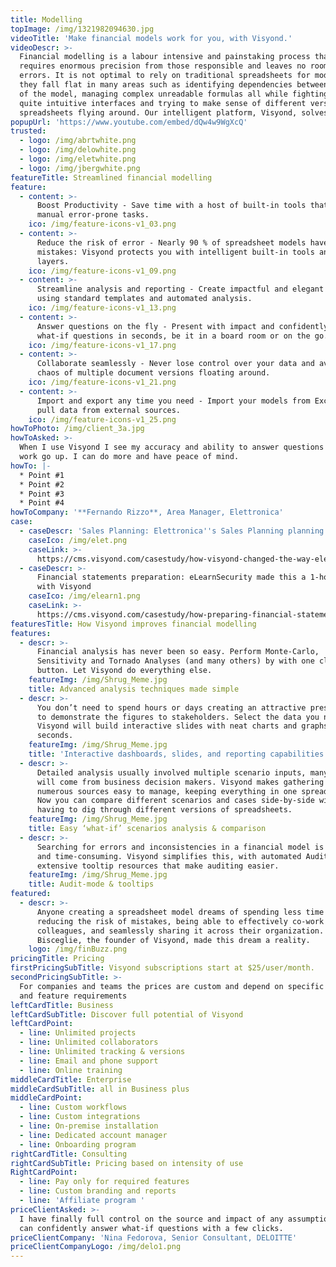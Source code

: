 ```yaml
---
title: Modelling
topImage: /img/1321982094630.jpg
videoTitle: 'Make financial models work for you, with Visyond.'
videoDescr: >-
  Financial modelling is a labour intensive and painstaking process that
  requires enormous precision from those responsible and leaves no room for
  errors. It is not optimal to rely on traditional spreadsheets for modelling as
  they fall flat in many areas such as identifying dependencies between elements
  of the model, managing complex unreadable formulas all while fighting not
  quite intuitive interfaces and trying to make sense of different versions of
  spreadsheets flying around. Our intelligent platform, Visyond, solves this.
popupUrl: 'https://www.youtube.com/embed/dQw4w9WgXcQ'
trusted:
  - logo: /img/abrtwhite.png
  - logo: /img/delowhite.png
  - logo: /img/eletwhite.png
  - logo: /img/jbergwhite.png
featureTitle: Streamlined financial modelling
feature:
  - content: >-
      Boost Productivity - Save time with a host of built-in tools that automate
      manual error-prone tasks.
    ico: /img/feature-icons-v1_03.png
  - content: >-
      Reduce the risk of error - Nearly 90 % of spreadsheet models have
      mistakes: Visyond protects you with intelligent built-in tools and control
      layers.
    ico: /img/feature-icons-v1_09.png
  - content: >-
      Streamline analysis and reporting - Create impactful and elegant reports
      using standard templates and automated analysis.
    ico: /img/feature-icons-v1_13.png
  - content: >-
      Answer questions on the fly - Present with impact and confidently answer
      what-if questions in seconds, be it in a board room or on the go.
    ico: /img/feature-icons-v1_17.png
  - content: >-
      Collaborate seamlessly - Never lose control over your data and avoid the
      chaos of multiple document versions floating around.
    ico: /img/feature-icons-v1_21.png
  - content: >-
      Import and export any time you need - Import your models from Excel and
      pull data from external sources.
    ico: /img/feature-icons-v1_25.png
howToPhoto: /img/client_3a.jpg
howToAsked: >-
  When I use Visyond I see my accuracy and ability to answer questions about my
  work go up. I can do more and have peace of mind.
howTo: |-
  * Point #1
  * Point #2
  * Point #3
  * Point #4
howToCompany: '**Fernando Rizzo**, Area Manager, Elettronica'
case:
  - caseDescr: 'Sales Planning: Elettronica''s Sales Planning planning from weeks to hours'
    caseIco: /img/elet.png
    caseLink: >-
      https://cms.visyond.com/casestudy/how-visyond-changed-the-way-elettronica-planned-their-sales-and-shortened-the-process-from-weeks-to-hours/
  - caseDescr: >-
      Financial statements preparation: eLearnSecurity made this a 1-hour job
      with Visyond
    caseIco: /img/elearn1.png
    caseLink: >-
      https://cms.visyond.com/casestudy/how-preparing-financial-statements-with-no-training-in-finance-became-a-1-hour-job/
featuresTitle: How Visyond improves financial modelling
features:
  - descr: >-
      Financial analysis has never been so easy. Perform Monte-Carlo,
      Sensitivity and Tornado Analyses (and many others) by with one click of a
      button. Let Visyond do everything else.
    featureImg: /img/Shrug_Meme.jpg
    title: Advanced analysis techniques made simple
  - descr: >-
      You don’t need to spend hours or days creating an attractive presentation
      to demonstrate the figures to stakeholders. Select the data you need, and
      Visyond will build interactive slides with neat charts and graphs in
      seconds.
    featureImg: /img/Shrug_Meme.jpg
    title: 'Interactive dashboards, slides, and reporting capabilities'
  - descr: >-
      Detailed analysis usually involved multiple scenario inputs, many of which
      will come from business decision makers. Visyond makes gathering data from
      numerous sources easy to manage, keeping everything in one spreadsheet.
      Now you can compare different scenarios and cases side-by-side without
      having to dig through different versions of spreadsheets.
    featureImg: /img/Shrug_Meme.jpg
    title: Easy ‘what-if’ scenarios analysis & comparison
  - descr: >-
      Searching for errors and inconsistencies in a financial model is difficult
      and time-consuming. Visyond simplifies this, with automated Audit mode and
      extensive tooltip resources that make auditing easier.
    featureImg: /img/Shrug_Meme.jpg
    title: Audit-mode & tooltips
featured:
  - descr: >-
      Anyone creating a spreadsheet model dreams of spending less time on it,
      reducing the risk of mistakes, being able to effectively co-work with
      colleagues, and seamlessly sharing it across their organization. Gianluca
      Bisceglie, the founder of Visyond, made this dream a reality.
    logo: /img/finBuzz.png
pricingTitle: Pricing
firstPricingSubTitle: Visyond subscriptions start at $25/user/month.
secondPricingSubTitle: >-
  For companies and teams the prices are custom and depend on specific use cases
  and feature requirements
leftCardTitle: Business
leftCardSubTitle: Discover full potential of Visyond
leftCardPoint:
  - line: Unlimited projects
  - line: Unlimited collaborators
  - line: Unlimited tracking & versions
  - line: Email and phone support
  - line: Online training
middleCardTitle: Enterprise
middleCardSubTitle: all in Business plus
middleCardPoint:
  - line: Custom workflows
  - line: Custom integrations
  - line: On-premise installation
  - line: Dedicated account manager
  - line: Onboarding program
rightCardTitle: Consulting
rightCardSubTitle: Pricing based on intensity of use
RightCardPoint:
  - line: Pay only for required features
  - line: Custom branding and reports
  - line: 'Affiliate program '
priceClientAsked: >-
  I have finally full control on the source and impact of any assumptions, and
  can confidently answer what-if questions with a few clicks.
priceClientCompany: 'Nina Fedorova, Senior Consultant, DELOITTE'
priceClientCompanyLogo: /img/delo1.png
---
```


